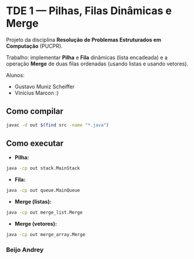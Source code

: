 # TDE 1 — Pilhas, Filas Dinâmicas e Merge

Projeto da disciplina **Resolução de Problemas Estruturados em Computação** (PUCPR).

Trabalho: implementar **Pilha** e **Fila** dinâmicas (lista encadeada) e a operação **Merge** de duas filas ordenadas (usando listas e usando vetores).

Alunos:
- Gustavo Muniz Scheiffer
- Vinicius Marcon :) 

## Como compilar

```bash
javac -d out $(find src -name "*.java")
```

## Como executar

* **Pilha:**

```bash
java -cp out stack.MainStack
```

* **Fila:**

```bash
java -cp out queue.MainQueue
```

* **Merge (listas):**

```bash
java -cp out merge_list.Merge
```

* **Merge (vetores):**

```bash
java -cp out merge_array.Merge
```

### Beijo Andrey
